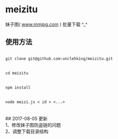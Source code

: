 # meizitu
妹子图( www.mmjpg.com ) 批量下载 ^_^

## 使用方法

<code>
git clone git@github.com:unclehking/meizitu.git  
</code>
<br />
<code>
cd meizitu  
</code>
<br />
<code>
npm install  
</code>
<br />
<code>
node meizi.js < id > <...>
</code>
<br />

<br />
## 2017-08-05 更新 <br />
1、修改妹子图防盗链的问题 <br />
2、调整下载目录结构 <br />
